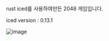 rust iced를 사용하여만든 2048 게임입니다.

iced version : 0.13.1

![image](https://github.com/qubitkiwi/game_2048/assets/68237656/3e4e782b-f18f-4c8b-ba64-9addb2191f22)
